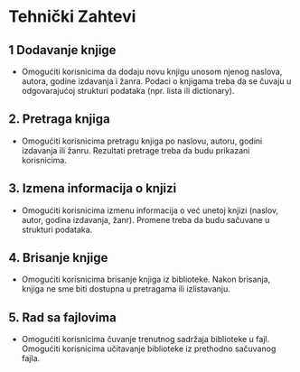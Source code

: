 # Tehnički Zahtevi

## 1 Dodavanje knjige
* Omogućiti korisnicima da dodaju novu knjigu unosom njenog naslova,
autora, godine izdavanja i žanra. Podaci o knjigama treba da se čuvaju u odgovarajućoj strukturi podataka (npr. lista ili dictionary).

## 2. Pretraga knjiga
* Omogućiti korisnicima pretragu knjiga po naslovu, autoru, godini izdavanja ili žanru. Rezultati pretrage treba da budu prikazani korisnicima.

## 3. Izmena informacija o knjizi
* Omogućiti korisnicima izmenu informacija o već unetoj knjizi (naslov, autor, godina izdavanja, žanr). Promene treba da budu sačuvane u strukturi podataka.

## 4. Brisanje knjige
* Omogućiti korisnicima brisanje knjiga iz biblioteke. Nakon brisanja, knjiga ne sme biti dostupna u pretragama ili izlistavanju.

## 5. Rad sa fajlovima
* Omogućiti korisnicima čuvanje trenutnog sadržaja biblioteke u fajl. Omogućiti korisnicima učitavanje biblioteke iz prethodno sačuvanog fajla.